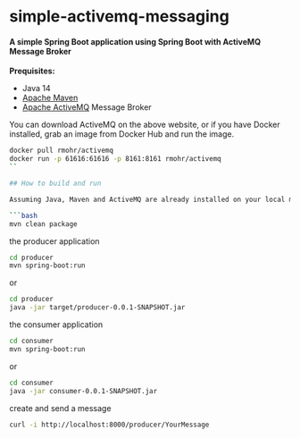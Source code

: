 # simple-activemq-messaging

#### A simple Spring Boot application using Spring Boot with ActiveMQ Message Broker

**Prequisites:**

* Java 14
* [Apache Maven](https:http://maven.apache.org/)
* [Apache ActiveMQ](https://activemq.apache.org/) Message Broker

You can download ActiveMQ on the above website, or if you have Docker installed,
grab an image from Docker Hub and run the image. 
```bash
docker pull rmohr/activemq
docker run -p 61616:61616 -p 8161:8161 rmohr/activemq
``

## How to build and run

Assuming Java, Maven and ActiveMQ are already installed on your local machine

```bash
mvn clean package
```

the producer application

```bash
cd producer
mvn spring-boot:run
```

or

```bash
cd producer
java -jar target/producer-0.0.1-SNAPSHOT.jar
```

the consumer application

```bash
cd consumer                              
mvn spring-boot:run
```

or

```bash
cd consumer
java -jar consumer-0.0.1-SNAPSHOT.jar
```
create and send a message

```bash
curl -i http://localhost:8000/producer/YourMessage
```
